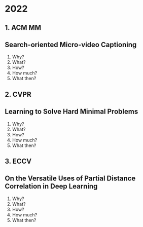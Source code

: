 # 2022
## 1. ACM MM
## Search-oriented Micro-video Captioning
1. Why? 
2. What? 
3. How? 
4. How much? 
5. What then? 
## 2. CVPR
## Learning to Solve Hard Minimal Problems
1. Why? 
2. What? 
3. How? 
4. How much? 
5. What then? 
## 3. ECCV
## On the Versatile Uses of Partial Distance Correlation in Deep Learning
1. Why? 
2. What? 
3. How? 
4. How much? 
5. What then? 
